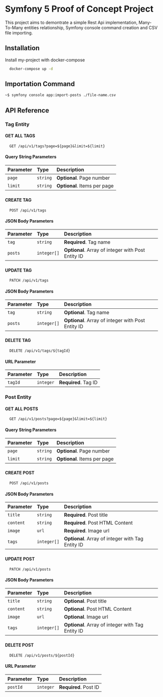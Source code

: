 
# Symfony 5 Proof of Concept Project

This project aims to demontrate a simple Rest Api implementation, Many-To-Many entities relationship, Symfony console command creation and CSV file importing.


## Installation

Install my-project with docker-compose

```bash
  docker-compose up -d
```
    
## Importation Command

```bash
~$ symfony console app:import-posts ./file-name.csv
```


## API Reference

### **Tag Entity**
#### GET ALL TAGS

```http
  GET /api/v1/tags?page=${page}&limit=${limit}
```

#### Query String Parameters
| Parameter | Type     | Description                  |
| :-------- | :------- | :--------------------------- |
| `page`    | `string` | **Optional**. Page number    |
| `limit`   | `string` | **Optional**. Items per page |

###
#### CREATE TAG

```http
  POST /api/v1/tags
```

#### JSON Body Parameters
| Parameter | Type     | Description                       |
| :-------- | :------- | :-------------------------------- |
| `tag`     | `string` | **Required**. Tag name            |
| `posts`   | `integer[]` | **Optional**. Array of integer with Post Entity ID |

###
#### UPDATE TAG

```http
  PATCH /api/v1/tags
```

#### JSON Body Parameters
| Parameter | Type     | Description                       |
| :-------- | :------- | :-------------------------------- |
| `tag`     | `string` | **Optional**. Tag name            |
| `posts`   | `integer[]` | **Optional**. Array of integer with Post Entity ID |

###
#### DELETE TAG

```http
  DELETE /api/v1/tags/${tagId}
```

#### URL Parameter
| Parameter | Type     | Description                       |
| :-------- | :------- | :-------------------------------- |
| `tagId`   | `integer` | **Required**. Tag ID             |

### **Post Entity**
#### GET ALL POSTS

```http
  GET /api/v1/posts?page=${page}&limit=${limit}
```

#### Query String Parameters
| Parameter | Type     | Description                  |
| :-------- | :------- | :--------------------------- |
| `page`    | `string` | **Optional**. Page number    |
| `limit`   | `string` | **Optional**. Items per page |

###
#### CREATE POST

```http
  POST /api/v1/posts
```

#### JSON Body Parameters
| Parameter | Type     | Description                       |
| :-------- | :------- | :-------------------------------- |
| `title`     | `string`    | **Required**. Post title        |
| `content`   | `string`    | **Required**. Post HTML Content |
| `image`     | `url`       | **Required**. Image url |
| `tags`      | `integer[]` | **Optional**. Array of integer with Tag Entity ID |

###
#### UPDATE POST

```http
  PATCH /api/v1/posts
```

#### JSON Body Parameters
| Parameter | Type     | Description                       |
| :-------- | :------- | :-------------------------------- |
| `title`     | `string`    | **Optional**. Post title        |
| `content`   | `string`    | **Optional**. Post HTML Content |
| `image`     | `url`       | **Optional**. Image url |
| `tags`      | `integer[]` | **Optional**. Array of integer with Tag Entity ID |

###
#### DELETE POST

```http
  DELETE /api/v1/posts/${postId}
```

#### URL Parameter
| Parameter | Type     | Description                       |
| :-------- | :------- | :-------------------------------- |
| `postId`  | `integer`| **Required**. Post ID             |

